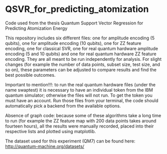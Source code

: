 # QSVR_for_predicting_atomization
Code used from the thesis Quantum Support Vector Regression for Predicting Atomization Energy

This repository includes six different files: one for amplitude encoding (5 qubits), one for amplitude encoding (10 qubits), one for ZZ feature encoding, one for classical SVR, 
one for real quantum hardware amplitude encoding (5 and 10 qubits) and one for real quantum hardware ZZ feature encoding. 
They are all meant to be run independently for analysis. For slight changes (for example the number of data points, subset size, test size, and so on), these parameters can be adjusted to compare results and find the best possible outcomes.

Important to mention!!!: to run the real quantum hardware files (under the name swaptest) it is necessary to have an individual token from the IBM quantum simulator; otherwise the files will not run. To get the token you must have an account.
Run those files from your terminal, the code should automatically pick a backend from the available options.

Absence of graph code: because some of these algorithms take a long time to run (for example the ZZ feature map with 200 data points takes around fourteen hours), 
all the results were manually recorded, placed into their respective lists and plotted using matplotlib.

The dataset used for this experiment (QM7) can be found here: http://quantum-machine.org/datasets/
